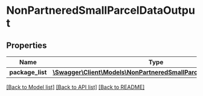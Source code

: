 # NonPartneredSmallParcelDataOutput

## Properties
Name | Type | Description | Notes
------------ | ------------- | ------------- | -------------
**package_list** | [**\Swagger\Client\Models\NonPartneredSmallParcelPackageOutputList**](NonPartneredSmallParcelPackageOutputList.md) |  | 

[[Back to Model list]](../../README.md#documentation-for-models) [[Back to API list]](../../README.md#documentation-for-api-endpoints) [[Back to README]](../../README.md)

